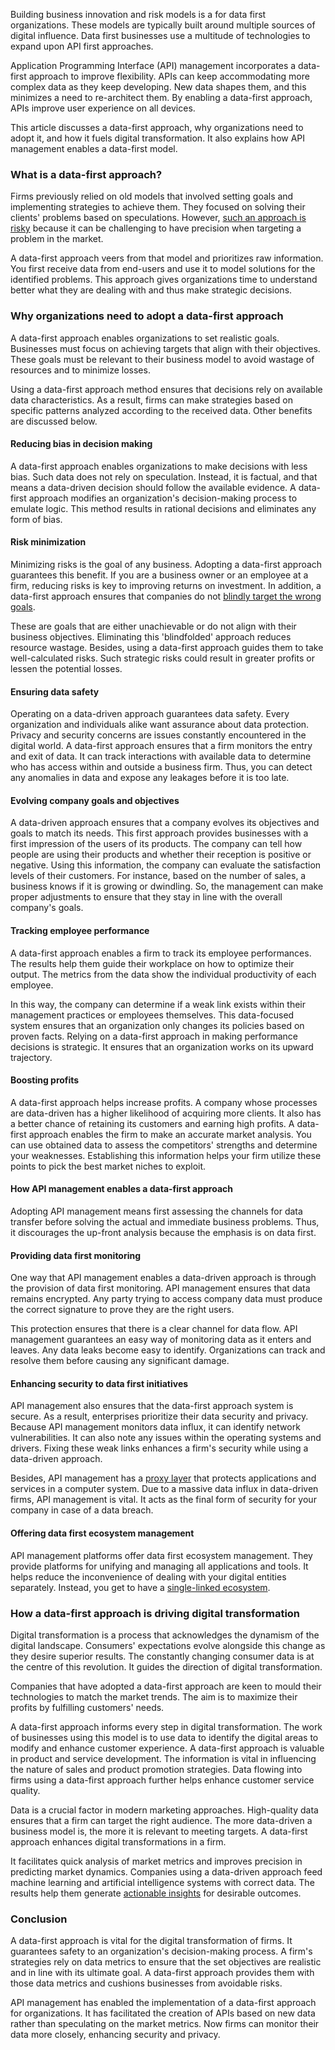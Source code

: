 Building business innovation and risk models is a for data first organizations. These models are typically built around multiple sources of digital influence. Data first businesses use a multitude of technologies to expand upon API first approaches.

Application Programming Interface (API) management incorporates a data-first approach to improve flexibility. APIs can keep accommodating more complex data as they keep developing. New data shapes them, and this minimizes a need to re-architect them. By enabling a data-first approach, APIs improve user experience on all devices.

This article discusses a data-first approach, why organizations need to adopt it, and how it fuels digital transformation. It also explains how API management enables a data-first model.

### What is a data-first approach?
Firms previously relied on old models that involved setting goals and implementing strategies to achieve them. They focused on solving their clients' problems based on speculations. However, [such an approach is risky](https://www.dataversity.net/a-data-first-approach-to-data-management/) because it can be challenging to have precision when targeting a problem in the market. 

A data-first approach veers from that model and prioritizes raw information. You first receive data from end-users and use it to model solutions for the identified problems. This approach gives organizations time to understand better what they are dealing with and thus make strategic decisions.

### Why organizations need to adopt a data-first approach
A data-first approach enables organizations to set realistic goals. Businesses must focus on achieving targets that align with their objectives. These goals must be relevant to their business model to avoid wastage of resources and to minimize losses. 

Using a data-first approach method ensures that decisions rely on available data characteristics. As a result, firms can make strategies based on specific patterns analyzed according to the received data. Other benefits are discussed below.

#### Reducing bias in decision making
A data-first approach enables organizations to make decisions with less bias. Such data does not rely on speculation. Instead, it is factual, and that means a data-driven decision should follow the available evidence. A data-first approach modifies an organization's decision-making process to emulate logic. This method results in rational decisions and eliminates any form of bias.

#### Risk minimization
Minimizing risks is the goal of any business. Adopting a data-first approach guarantees this benefit. If you are a business owner or an employee at a firm, reducing risks is key to improving returns on investment. In addition, a data-first approach ensures that companies do not [blindly target the wrong goals](https://insidebigdata.com/2021/02/11/why-a-data-first-approach-is-the-key-to-a-successful-digital-transformation/). 

These are goals that are either unachievable or do not align with their business objectives. Eliminating this 'blindfolded' approach reduces resource wastage. Besides, using a data-first approach guides them to take well-calculated risks. Such strategic risks could result in greater profits or lessen the potential losses.

#### Ensuring data safety
Operating on a data-driven approach guarantees data safety. Every organization and individuals alike want assurance about data protection. Privacy and security concerns are issues constantly encountered in the digital world. A data-first approach ensures that a firm monitors the entry and exit of data. It can track interactions with available data to determine who has access within and outside a business firm. Thus, you can detect any anomalies in data and expose any leakages before it is too late.

#### Evolving company goals and objectives
A data-driven approach ensures that a company evolves its objectives and goals to match its needs. This first approach provides businesses with a first impression of the users of its products. The company can tell how people are using their products and whether their reception is positive or negative. Using this information, the company can evaluate the satisfaction levels of their customers. For instance, based on the number of sales, a business knows if it is growing or dwindling. So, the management can make proper adjustments to ensure that they stay in line with the overall company's goals.

#### Tracking employee performance
A data-first approach enables a firm to track its employee performances. The results help them guide their workplace on how to optimize their output. The metrics from the data show the individual productivity of each employee. 

In this way, the company can determine if a weak link exists within their management practices or employees themselves. This data-focused system ensures that an organization only changes its policies based on proven facts. Relying on a data-first approach in making performance decisions is strategic. It ensures that an organization works on its upward trajectory.

#### Boosting profits
A data-first approach helps increase profits. A company whose processes are data-driven has a higher likelihood of acquiring more clients. It also has a better chance of retaining its customers and earning high profits. A data-first approach enables the firm to make an accurate market analysis. You can use obtained data to assess the competitors' strengths and determine your weaknesses. Establishing this information helps your firm utilize these points to pick the best market niches to exploit.

#### How API management enables a data-first approach
Adopting API management means first assessing the channels for data transfer before solving the actual and immediate business problems. Thus, it discourages the up-front analysis because the emphasis is on data first.

#### Providing data first monitoring
One way that API management enables a data-driven approach is through the provision of data first monitoring. API management ensures that data remains encrypted. Any party trying to access company data must produce the correct signature to prove they are the right users. 

This protection ensures that there is a clear channel for data flow. API management guarantees an easy way of monitoring data as it enters and leaves. Any data leaks become easy to identify. Organizations can track and resolve them before causing any significant damage.

#### Enhancing security to data first initiatives
API management also ensures that the data-first approach system is secure. As a result, enterprises prioritize their data security and privacy. Because API management monitors data influx, it can identify network vulnerabilities. It can also note any issues within the operating systems and drivers. Fixing these weak links enhances a firm's security while using a data-driven approach. 

Besides, API management has a [proxy layer](https://www.mulesoft.com/resources/api/what-is-an-api) that protects applications and services in a computer system. Due to a massive data influx in data-driven firms, API management is vital. It acts as the final form of security for your company in case of a data breach.

#### Offering data first ecosystem management
API management platforms offer data first ecosystem management. They provide platforms for unifying and managing all applications and tools. It helps reduce the inconvenience of dealing with your digital entities separately. Instead, you get to have a [single-linked ecosystem](https://www.akana.com/blog/data-first).

### How a data-first approach is driving digital transformation
Digital transformation is a process that acknowledges the dynamism of the digital landscape. Consumers' expectations evolve alongside this change as they desire superior results. The constantly changing consumer data is at the centre of this revolution. It guides the direction of digital transformation. 

Companies that have adopted a data-first approach are keen to mould their technologies to match the market trends. The aim is to maximize their profits by fulfilling customers' needs.

A data-first approach informs every step in digital transformation. The work of businesses using this model is to use data to identify the digital areas to modify and enhance customer experience. A data-first approach is valuable in product and service development. The information is vital in influencing the nature of sales and product promotion strategies. Data flowing into firms using a data-first approach further helps enhance customer service quality.

Data is a crucial factor in modern marketing approaches. High-quality data ensures that a firm can target the right audience. The more data-driven a business model is, the more it is relevant to meeting targets. A data-first approach enhances digital transformations in a firm.

It facilitates quick analysis of market metrics and improves precision in predicting market dynamics. Companies using a data-driven approach feed machine learning and artificial intelligence systems with correct data. The results help them generate [actionable insights](https://www.forbes.com/sites/forbestechcouncil/2020/12/03/data-is-essential-to-digital-transformation/?sh=7b2660c426c9) for desirable outcomes.

### Conclusion
A data-first approach is vital for the digital transformation of firms. It guarantees safety to an organization's decision-making process. A firm's strategies rely on data metrics to ensure that the set objectives are realistic and in line with its ultimate goal. A data-first approach provides them with those data metrics and cushions businesses from avoidable risks.

API management has enabled the implementation of a data-first approach for organizations. It has facilitated the creation of APIs based on new data rather than speculating on the market metrics. Now firms can monitor their data more closely, enhancing security and privacy.
